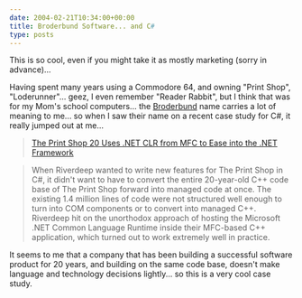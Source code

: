 ```yaml
---
date: 2004-02-21T10:34:00+00:00
title: Broderbund Software... and C#
type: posts
---
```

This is so cool, even if you might take it as mostly marketing (sorry in advance)...

Having spent many years using a Commodore 64, and owning "Print Shop", "Loderunner"... geez, I even remember "Reader Rabbit", but I think that was for my Mom's school computers... the [Broderbund](https://www.broderbund.com/) name carries a lot of meaning to me... so when I saw their name on a recent case study for C#, it really jumped out at me...

> [The Print Shop 20 Uses .NET CLR from MFC to Ease into the .NET Framework](https://www.microsoft.com/resources/casestudies/CaseStudy.asp?CaseStudyID=14934)

> When Riverdeep wanted to write new features for The Print Shop in C#, it didn't want to have to convert the entire 20-year-old C++ code base of The Print Shop forward into managed code at once. The existing 1.4 million lines of code were not structured well enough to turn into COM components or to convert into managed C++. Riverdeep hit on the unorthodox approach of hosting the Microsoft .NET Common Language Runtime inside their MFC-based C++ application, which turned out to work extremely well in practice.

It seems to me that a company that has been building a successful software product for 20 years, and building on the same code base, doesn't make language and technology decisions lightly... so this is a very cool case study.
